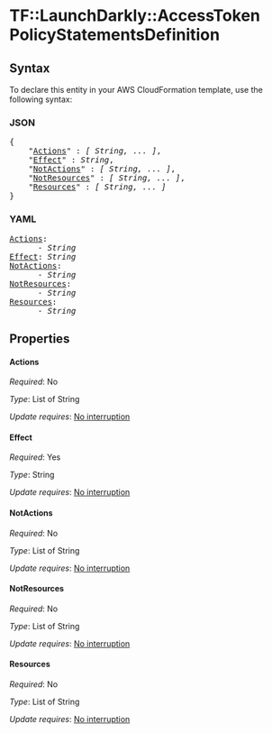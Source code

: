 # TF::LaunchDarkly::AccessToken PolicyStatementsDefinition

## Syntax

To declare this entity in your AWS CloudFormation template, use the following syntax:

### JSON

<pre>
{
    "<a href="#actions" title="Actions">Actions</a>" : <i>[ String, ... ]</i>,
    "<a href="#effect" title="Effect">Effect</a>" : <i>String</i>,
    "<a href="#notactions" title="NotActions">NotActions</a>" : <i>[ String, ... ]</i>,
    "<a href="#notresources" title="NotResources">NotResources</a>" : <i>[ String, ... ]</i>,
    "<a href="#resources" title="Resources">Resources</a>" : <i>[ String, ... ]</i>
}
</pre>

### YAML

<pre>
<a href="#actions" title="Actions">Actions</a>: <i>
      - String</i>
<a href="#effect" title="Effect">Effect</a>: <i>String</i>
<a href="#notactions" title="NotActions">NotActions</a>: <i>
      - String</i>
<a href="#notresources" title="NotResources">NotResources</a>: <i>
      - String</i>
<a href="#resources" title="Resources">Resources</a>: <i>
      - String</i>
</pre>

## Properties

#### Actions

_Required_: No

_Type_: List of String

_Update requires_: [No interruption](https://docs.aws.amazon.com/AWSCloudFormation/latest/UserGuide/using-cfn-updating-stacks-update-behaviors.html#update-no-interrupt)

#### Effect

_Required_: Yes

_Type_: String

_Update requires_: [No interruption](https://docs.aws.amazon.com/AWSCloudFormation/latest/UserGuide/using-cfn-updating-stacks-update-behaviors.html#update-no-interrupt)

#### NotActions

_Required_: No

_Type_: List of String

_Update requires_: [No interruption](https://docs.aws.amazon.com/AWSCloudFormation/latest/UserGuide/using-cfn-updating-stacks-update-behaviors.html#update-no-interrupt)

#### NotResources

_Required_: No

_Type_: List of String

_Update requires_: [No interruption](https://docs.aws.amazon.com/AWSCloudFormation/latest/UserGuide/using-cfn-updating-stacks-update-behaviors.html#update-no-interrupt)

#### Resources

_Required_: No

_Type_: List of String

_Update requires_: [No interruption](https://docs.aws.amazon.com/AWSCloudFormation/latest/UserGuide/using-cfn-updating-stacks-update-behaviors.html#update-no-interrupt)

